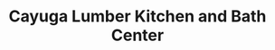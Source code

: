 ---
title: "Cayuga Lumber Kitchen and Bath Center"
url: /ithaca/cayuga-lumber-kitchen-and-bath-center/
shop: kitchen
---